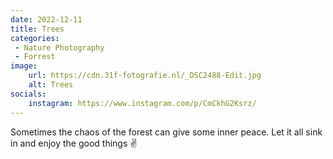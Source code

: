 ```yaml
---
date: 2022-12-11
title: Trees
categories:
 - Nature Photography
 - Forrest
image: 
    url: https://cdn.31f-fotografie.nl/_DSC2488-Edit.jpg
    alt: Trees
socials: 
    instagram: https://www.instagram.com/p/CmCkhG2Ksrz/
---
```

Sometimes the chaos of the forest can give some inner peace. Let it all sink in and enjoy the good things ✌️